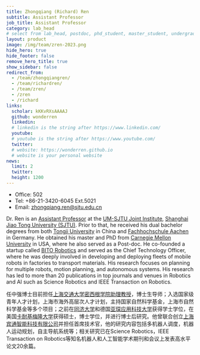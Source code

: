 ```yaml
---
title: Zhongqiang (Richard) Ren
subtitle: Assistant Professor
job_title: Assistant Professor
category: lab_head 
# select from lab_head, postdoc, phd_student, master_student, undergraduate, staff, visitor, intern
layout: product
image: /img/team/zren-2023.png
hide_hero: true
hide_footer: false
remove_hero_title: true
show_sidebar: false
redirect_from:
  - /team/zhongqiangren/
  - /team/richardren/
  - /team/zren/
  - /zren
  - /richard
links:
  scholar: kKKvRXsAAAAJ
  github: wonderren
  linkedin: 
  # linkedin is the string after https://www.linkedin.com/
  youtube: 
  # youtube is the string after https://www.youtube.com/
  twitter: 
  # website: https://wonderren.github.io
  # website is your personal website
news:
  limit: 2
  twitter: 
  height: 1200
---
```


- Office: 502
- Tel: +86-21-3420-6045 Ext.5021
- Email: zhongqiang.ren@sjtu.edu.cn

Dr. Ren is an [Assistant Professor](https://www.ji.sjtu.edu.cn/about/faculty-staff/faculty-directory/faculty-detail/75997/) at the [UM-SJTU Joint Institute](https://www.ji.sjtu.edu.cn/), [Shanghai Jiao Tong University (SJTU)](https://www.sjtu.edu.cn/).
Prior to that, he received his dual bachelor degrees from both [Tongji University](https://www.tongji.edu.cn/) in China and [Fachhochschule Aachen](https://www.fh-aachen.de/en/) in Germany. He obtained his master and PhD from [Carnegie Mellon University](https://www.cmu.edu/) in USA, where he also served as a Post-doc. He co-founded a startup called [BITO Robotics](https://bitorobotics.com/en/) and served as the Chief Technology Officer, where he was deeply involved in developing and deploying fleets of mobile robots in factories to transport materials. His research focuses on planning for multiple robots, motion planning, and autonomous systems. His research has led to more than 20 publications in top journals and venues in Robotics and AI such as Science Robotics and IEEE Transaction on Robotics.


任中强博士目前担任[上海交通大学](https://www.sjtu.edu.cn/)[密西根学院](https://www.ji.sjtu.edu.cn/)[助理教授](https://www.ji.sjtu.edu.cn/about/faculty-staff/faculty-directory/faculty-detail/75997/)，博士生导师；入选国家级青年人才计划，上海市海外高层次人才计划，主持国家自然科学基金，上海市自然科学基金等多个项目；之前在[同济大学](https://www.tongji.edu.cn/)和德国[亚琛应用科技大学](https://www.fh-aachen.de/en/)获得学士学位，在美国[卡耐基梅隆大学](https://www.cmu.edu/)获得硕士，博士学位，并进行博士后研究。他曾联合创立[上海宾通智能科技有限公司](https://bitorobotics.com/)并担任首席技术官，他的研究内容包括多机器人调度，机器人运动规划，自主导航系统等；相关研究已在Science Robotics，IEEE Transaction on Robotics等知名机器人和人工智能学术期刊和会议上发表高水平论文20余篇。

